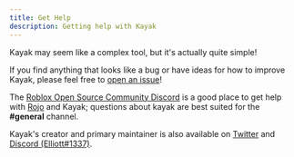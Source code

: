 ```yaml
---
title: Get Help
description: Getting help with Kayak
---
```


Kayak may seem like a complex tool, but it's actually quite simple!

If you find anything that looks like a bug or have ideas for how to improve Kayak, please feel free
to [open an issue](https://github.com/ElliottLMz/kayak/issues/new)!

The [Roblox Open Source Community Discord](https://discord.gg/mhtGUS8) is a good place to get help
with [Rojo](https://rojo.space/docs/help/) and Kayak; questions about kayak are best suited for
the **#general** channel.

Kayak's creator and primary maintainer is also available on
[Twitter](https://twitter.com/ElliottLMz) and
<a href="https://discordapp.com/users/340861504255557634"
title="Elliott#1337">Discord (Elliott#1337)</a>.
